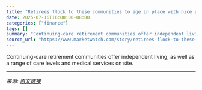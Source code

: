 ```yaml
---
title: "Retirees flock to these communities to age in place with nice perks. How can you find the right one?"
date: 2025-07-16T16:00:00+08:00
categories: ["finance"]
tags: []
summary: "Continuing-care retirement communities offer independent living, as well as a range of care levels and medical services on site."
source_url: "https://www.marketwatch.com/story/retirees-flock-to-these-communities-to-age-in-place-with-nice-perks-how-can-you-find-the-right-one-6e63cec2?mod=mw_rss_topstories"
---
```


Continuing-care retirement communities offer independent living, as well as a range of care levels and medical services on site.

---

*来源: [原文链接](https://www.marketwatch.com/story/retirees-flock-to-these-communities-to-age-in-place-with-nice-perks-how-can-you-find-the-right-one-6e63cec2?mod=mw_rss_topstories)*
